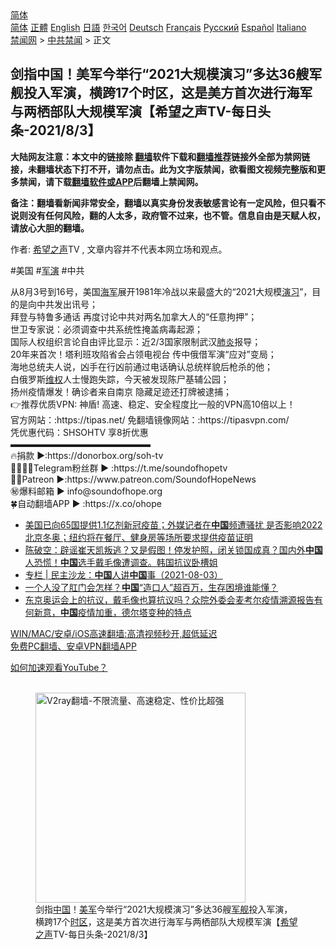  <!-- 面包屑导航 --> <div class="breadcrumb"><!-- GTranslate: https://gtranslate.io/ -->  <div class="switcher notranslate">  <div class="selected">  <a href="#" onclick="return false;"> 简体</a>  </div>  <div class="option">  <a href="https://www.bannedbook.org" onclick="doGTranslate('zh-CN|zh-CN');jQuery('div.switcher div.selected a').html(jQuery(this).html());return false;" title="简体中文" class="nturl selected"> 简体</a>  <a href="https://www.bannedbook.org/zh-tw/" onclick="doGTranslate('zh-CN|zh-TW');jQuery('div.switcher div.selected a').html(jQuery(this).html());return false;" title="繁體中文" class="nturl"> 正體</a>  <a href="https://www.bannedbook.org/en/" onclick="doGTranslate('zh-CN|en');jQuery('div.switcher div.selected a').html(jQuery(this).html());return false;" title="English" class="nturl"> English</a>  <a href="https://www.bannedbook.org/ja/" onclick="doGTranslate('zh-CN|ja');jQuery('div.switcher div.selected a').html(jQuery(this).html());return false;" title="日本語" class="nturl"> 日語</a>  <a href="https://www.bannedbook.org/ko/" onclick="doGTranslate('zh-CN|ko');jQuery('div.switcher div.selected a').html(jQuery(this).html());return false;" title="한국어" class="nturl"> 한국어</a>  <a href="https://www.bannedbook.org/de/" onclick="doGTranslate('zh-CN|de');jQuery('div.switcher div.selected a').html(jQuery(this).html());return false;" title="Deutsch" class="nturl"> Deutsch</a>  <a href="https://www.bannedbook.org/fr/" onclick="doGTranslate('zh-CN|fr');jQuery('div.switcher div.selected a').html(jQuery(this).html());return false;" title="Français" class="nturl"> Français</a>  <a href="https://www.bannedbook.org/ru/" onclick="doGTranslate('zh-CN|ru');jQuery('div.switcher div.selected a').html(jQuery(this).html());return false;" title="Русский" class="nturl"> Русский</a>  <a href="https://www.bannedbook.org/es/" onclick="doGTranslate('zh-CN|es');jQuery('div.switcher div.selected a').html(jQuery(this).html());return false;" title="Español" class="nturl"> Español</a>  <a href="https://www.bannedbook.org/it/" onclick="doGTranslate('zh-CN|it');jQuery('div.switcher div.selected a').html(jQuery(this).html());return false;" title="Italiano" class="nturl"> Italiano</a>  </div>  </div>      <div class='breadcrumb-sub'><!-- Breadcrumb NavXT 6.3.0 --> <a href="https://www.bannedbook.org/" class="home">禁闻网</a> &gt; <a href="https://www.bannedbook.org/bnews/cbnews/" class="category">中共禁闻</a> &gt; 正文</div></div><h2>剑指中国！美军今举行“2021大规模演习”多达36艘军舰投入军演，横跨17个时区，这是美方首次进行海军与两栖部队大规模军演【希望之声TV-每日头条-2021/8/3】</h2> <p class="notice"><b>大陆网友注意：本文中的链接除 <a href="https://github.com/bannedbook/fanqiang" >翻墙</a>软件下载和<a href="https://github.com/killgcd/justmysocks/blob/master/README.md">翻墙推荐</a>链接外全部为禁网链接，未翻墙状态下打不开，请勿点击。此为文字版禁闻，欲看图文视频完整版和更多禁闻，请下载<a href="https://github.com/bannedbook/fanqiang">翻墙软件或APP</a>后翻墙上禁闻网。</p><p>备注：翻墙看新闻非常安全，翻墙以真实身份发表敏感言论有一定风险，但只看不说则没有任何风险，翻的人太多，政府管不过来，也不管。信息自由是天赋人权，请放心大胆的翻墙。</b></p>  <div class="entry"> <p>作者: <span class='wp_keywordlink_affiliate'><a href="https://www.soundofhope.org" title="希望之声" target="_blank">希望之声</a></span>TV , 文章内容并不代表本网立场和观点。</p> <figure></figure> <p>#美国 #<a href="https://www.bannedbook.org/bnews/tag/%e5%86%9b%e6%bc%94/" class="st_tag internal_tag" rel="tag" title="标签 军演 下的日志">军演</a> #中共</p>  <p>从8月3号到16号，美国<a href="https://www.bannedbook.org/bnews/tag/%e6%b5%b7%e5%86%9b/" class="st_tag internal_tag" rel="tag" title="标签 海军 下的日志">海军</a>展开1981年冷战以来最盛大的“2021大规模<a href="https://www.bannedbook.org/bnews/tag/%E6%BC%94%E4%B9%A0/" class="st_tag internal_tag" rel="tag" title="标签 演习 下的日志">演习</a>”，目的是向中共发出讯号；<br /> 拜登与特鲁多通话 再度讨论中共对两名加拿大人的“任意拘押”；<br /> 世卫专家说：必须调查中共系统性掩盖病毒起源；<br /> 国际人权组织言论自由评比显示：近2/3国家限制武汉<a href="https://www.bannedbook.org/bnews/tag/%e8%82%ba%e7%82%8e/" class="st_tag internal_tag" rel="tag" title="标签 肺炎 下的日志">肺炎</a>报导；<br /> 20年来首次！塔利班攻陷省会占领电视台 传中俄借军演“应对”变局；<br /> 海地总统夫人说，凶手在行凶前通过电话确认总统样貌后枪杀的他；<br /> 白俄罗斯<span class='wp_keywordlink_affiliate'><a href="https://www.bannedbook.org/bnews/weiquan/" title="维权" target="_blank">维权</a></span>人士慢跑失踪，今天被发现陈尸基辅公园；<br /> 扬州疫情爆发！确诊者来自南京 隐藏足迹还打牌被逮捕；<br /> 👉推荐优质VPN: 神盾! 高速、稳定、安全程度比一般的VPN高10倍以上！<br /> 官方网站：:https://tipas.net/​      免翻墙镜像网站：:https://tipasvpn.com/<br /> 凭优惠代码：SHSOHTV 享8折优惠<br />  ▬▬▬▬▬▬▬▬▬▬▬▬▬▬▬▬<br /> 🔥捐款     ►:https://donorbox.org/soh-tv<br /> 👨‍👨‍👦‍👦Telegram粉丝群  ► :https://t.me/soundofhopetv<br /> 🦸‍♂️️Patreon  ►:https://www.patreon.com/SoundofHopeNews<br /> ㊙️爆料邮箱        ► info@soundofhope.org<br /> 🍀自动翻墙APP ► :https://x.co/ohope</p> <ul class='op-related-articles' title='相关阅读'> <li><a href='https://www.bannedbook.org/bnews/worldnews/usa/20210804/1599882.html' target='_blank'>美国已向65国提供1.1亿剂新冠疫苗；外媒记者在<b>中国</b>频遭骚扰 是否影响2022北京冬奥；纽约将在餐厅、健身房等场所要求提供疫苗证明</a></li> <li><a href='https://www.bannedbook.org/bnews/bannedvideo/20210804/1599881.html' target='_blank'>陈破空：辟谣崔天凯叛逃？又是假图！停发护照，闭关锁国成真？国内外<b>中国</b>人恐慌！<b>中国</b>选手戴毛像遭调查。韩国抗议卧槽姐</a></li> <li><a href='https://www.bannedbook.org/bnews/ssgc/20210804/1599879.html' target='_blank'>专栏 | 民主沙龙：<b>中国</b>人讲<b>中国</b>事（2021-08-03）</a></li> <li><a href='https://www.bannedbook.org/bnews/health/20210804/1599869.html' target='_blank'>一个人没了肛门会怎样？<b>中国</b>“造口人”超百万，生存困境谁能懂？</a></li> <li><a href='https://www.bannedbook.org/bnews/bannedvideo/20210804/1599842.html' target='_blank'>东京奥运会上的抗议，戴毛像也算抗议吗？众院外委会麦考尔疫情溯源报告有何新意，<b>中国</b>疫情加重，德尔塔变种的特点</a></li> </ul> <p class="texttj"> <a href="https://github.com/bannedbook/fanqiang/wiki/V2ray%E6%9C%BA%E5%9C%BA" target="_blank">WIN/MAC/安卓/iOS高速翻墙:高清视频秒开,超低延迟</a><br/> <a href="https://github.com/bannedbook/fanqiang/wiki/%E7%A6%81%E9%97%BB%E7%BD%91%E5%AE%89%E5%8D%93%E7%BF%BB%E5%A2%99%E6%96%B0%E9%97%BBAPP" target="_blank">免费PC翻墙、安卓VPN翻墙APP</a></p> <p><a href='https://www.bannedbook.org/bnews/topimagenews/20180409/925596.html' target='_blank'>如何加速观看YouTube？ </a></p> <figure class='op-interactive'><br/><a href="https://github.com/bannedbook/fanqiang/wiki/V2ray%E6%9C%BA%E5%9C%BA"><img src="https://raw.githubusercontent.com/bannedbook/fanqiang/master/v2ss/images/v2free.jpg" width="336" alt="V2ray翻墙-不限流量、高速稳定、性价比超强"></a><br/><figcaption>剑指<span class='wp_keywordlink_affiliate'><a href="https://www.bannedbook.org/" title="中国" target="_blank">中国</a></span>！<a href="https://www.bannedbook.org/bnews/tag/%e7%be%8e%e5%86%9b/" class="st_tag internal_tag" rel="tag" title="标签 美军 下的日志">美军</a>今举行“2021大规模演习”多达36艘<a href="https://www.bannedbook.org/bnews/tag/%E5%86%9B%E8%88%B0/" class="st_tag internal_tag" rel="tag" title="标签 军舰 下的日志">军舰</a>投入军演，横跨17个<a href="https://www.bannedbook.org/bnews/tag/%E6%97%B6%E5%8C%BA/" class="st_tag internal_tag" rel="tag" title="标签 时区 下的日志">时区</a>，这是美方首次进行海军与两栖部队大规模军演【<a href="https://www.bannedbook.org/bnews/tag/%e5%b8%8c%e6%9c%9b%e4%b9%8b%e5%a3%b0/" class="st_tag internal_tag" rel="tag" title="标签 希望之声 下的日志">希望之声</a>TV-每日头条-2021/8/3】</figcaption></figure> </p> <a name='sharetosocial'></a>  <div style="margin-bottom:5px;padding-bottom:5px;clear:both"> <div id="archive-pix-1" class="banner-ads"> <!-- AuctionX Display platform tag START --> <div id="26318x728x90x621x_ADSLOT2" clicktrack="%%CLICK_URL_ESC%%"></div> <!-- AuctionX Display platform tag END --> </div> <div id="archive-pix-2" class="banner-ads"> <!-- AuctionX Display platform tag START --> <div id="26315x300x250x621x_ADSLOT2" clicktrack="%%CLICK_URL_ESC%%"></div> <!-- AuctionX Display platform tag END --> </div> </div>  <div id="archive-pix-1" class="banner-ads"> <!-- AuctionX Display platform tag START --> <div id="26318x728x90x621x_ADSLOT3" clicktrack="%%CLICK_URL_ESC%%"></div> <!-- AuctionX Display platform tag END --> </div> </div><!--END ENTRY--> 